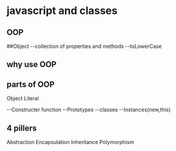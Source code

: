 # javascript and classes


## OOP

##Object
--collection of properties and methods
--toLowerCase

## why use OOP

## parts of OOP

Object Literal

--Constructer function
--Prototypes
--classes
--Instances(new,this)


## 4 pillers
Abstraction
Encapsulation
Inheritance
Polymorphism
